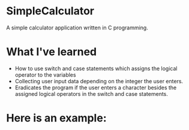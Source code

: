 # SimpleCalculator
A simple calculator application written in C programming.

# What I've learned
- How to use switch and case statements which assigns the logical operator to the variables
- Collecting user input data depending on the integer the user enters.
- Eradicates the program if the user enters a character besides the assigned logical operators in the switch and case statements.

# Here is an example: 


